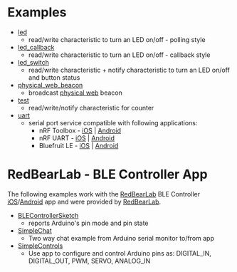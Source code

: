 # Examples

* [led](led)
  * read/write characteristic to turn an LED on/off - polling style
* [led_callback](led_callback)
  * read/write characteristic to turn an LED on/off - callback style
* [led_switch](led_switch)
  * read/write characteristic + notify characteristic to turn an LED on/off and button status
* [physical_web_beacon](physical_web_beacon)
  * broadcast [physical web](http://physical-web.org) beacon
* [test](test)
  * read/write/notify characteristic for counter
* [uart](uart)
  * serial port service compatible with following applications:
    - nRF Toolbox - [iOS](https://itunes.apple.com/us/app/nrf-toolbox/id820906058?mt=8) | [Android](https://play.google.com/store/apps/details?id=no.nordicsemi.android.nrftoolbox)
    - nRF UART - [iOS](https://itunes.apple.com/us/app/nrf-uart/id614594903?mt=8) | [Android](https://play.google.com/store/apps/details?id=com.nordicsemi.nrfUARTv2)
    - Bluefruit LE - [iOS](https://itunes.apple.com/us/app/adafruit-bluefruit-le-connect/id830125974?mt=8) | [Android](https://play.google.com/store/apps/details?id=com.adafruit.bluefruit.le.connect)

# RedBearLab - BLE Controller App

The following examples work with the [RedBearLab](http://redbearlab.com) BLE Controller [iOS](https://itunes.apple.com/us/app/ble-controller/id855062200?mt=8)/[Android](https://play.google.com/store/apps/details?id=com.redbear.redbearbleclient&hl=en) app and were provided by [RedBearLab](http://redbearlab.com).

  * [BLEControllerSketch](RedBearLab/BLEControllerSketch)
    * reports Arduino's pin mode and pin state
  * [SimpleChat](RedBearLab/SimpleChat)
    * Two way chat example from Arduino serial monitor to/from app
  * [SimpleControls](RedBearLab/SimpleControls)
    * Use app to configure and control Arduino pins as: DIGITAL_IN, DIGITAL_OUT, PWM, SERVO, ANALOG_IN
